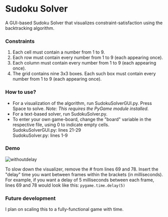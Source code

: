 # Sudoku Solver
A GUI-based Sudoku Solver that visualizes constraint-satisfaction using the backtracking algorithm.

### Constraints
1. Each cell must contain a number from 1 to 9.
2. Each row must contain every number from 1 to 9 (each appearing once).
3. Each column must contain every number from 1 to 9 (each appearing once).
4. The grid contains nine 3x3 boxes. Each such box must contain every number from 1 to 9 (each appearing once).

### How to use?
* For a visualization of the algorithm, run SudokuSolverGUI.py. Press Space to solve.  _Note: This requires the PyGame module installed._
* For a text-based solver, run SudokuSolver.py.
* To enter your own game-board, change the "board" variable in the respective file, using 0 to indicate empty cells.  
  SudokuSolverGUI.py: lines 21-29   
  SudokuSolver.py: lines 1-9

### Demo

![withoutdelay](https://user-images.githubusercontent.com/48976616/86795702-74c0c900-c08b-11ea-9bc0-7ff7f4c71295.gif)

To slow down the visualizer, remove the # from lines 69 and 78. Insert the "delay" time you want between frames within the brackets (in milliseconds). 
For example, if you want a delay of 5 milliseconds between each frame, lines 69 and 78 would look like this:
`pygame.time.delay(5)`

### Future development
I plan on scaling this to a fully-functional game with time. 
